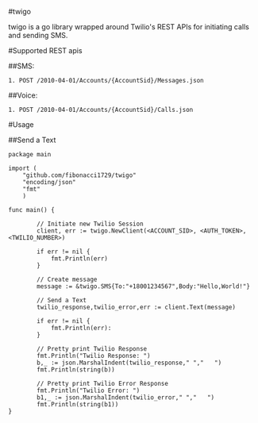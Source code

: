 #twigo

twigo is a go library wrapped around Twilio's REST APIs for initiating calls and sending SMS.

#Supported REST apis

##SMS:
```
1. POST /2010-04-01/Accounts/{AccountSid}/Messages.json
```
##Voice:
```
1. POST /2010-04-01/Accounts/{AccountSid}/Calls.json
```

#Usage

##Send a Text
```
package main

import (
	"github.com/fibonacci1729/twigo"
	"encoding/json"
	"fmt"
	)

func main() {
   
        // Initiate new Twilio Session
        client, err := twigo.NewClient(<ACCOUNT_SID>, <AUTH_TOKEN>, <TWILIO_NUMBER>)

		if err != nil {
			fmt.Println(err)
		}

        // Create message
        message := &twigo.SMS{To:"+18001234567",Body:"Hello,World!"}

        // Send a Text
        twilio_response,twilio_error,err := client.Text(message)

		if err != nil {
			fmt.Println(err):
		}

        // Pretty print Twilio Response
        fmt.Println("Twilio Response: ")
        b,_ := json.MarshalIndent(twilio_response," ","   ")
        fmt.Println(string(b))

        // Pretty print Twilio Error Response
        fmt.Println("Twilio Error: ")
        b1,_ := json.MarshalIndent(twilio_error," ","   ")
        fmt.Println(string(b1))
}
```
